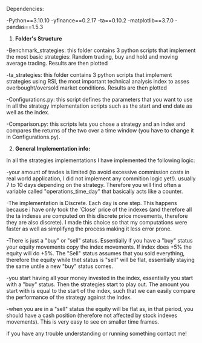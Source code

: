 Dependencies:

-Python==3.10.10
-yfinance==0.2.17
-ta==0.10.2
-matplotlib==3.7.0
-pandas==1.5.3


1. **Folder's Structure**

-Benchmark_strategies: this folder contains 3 python scripts that implement the most basic strategies: Random trading, buy and hold and moving average trading. Results are then plotted

-ta_strategies: this folder contains 3 python scripts that implement strategies using RSI, the most important technical analysis index to asses overbought/oversold market conditions. Results are then plotted

-Configurations.py: this script defines the parameters that you want to use in all the strategy implementation scripts such as the start and end date as well as the index. 

-Comparison.py: this scripts lets you chose a strategy and an index and compares the returns of the two over a time window (you have to change it in Configurations.py). 


2. **General Implementation info:**

In all the strategies implementations I have implemented the following logic:

-your amount of trades is limited (to avoid excessive commission costs in real world application, I did not implement any commition logic yet!). usually 
7 to 10 days depending on the strategy. Therefore you will find often a variable called "operations_time_day" that basically acts like a counter. 

-The implementation is Discrete. Each day is one step. This happens because i have only took the 'Close' price of the indexes (and therefore all the ta indexes are computed on this discrete price movements, therefore they are also discrete). I made this choice so that my computations were faster as well as simplifyng the process making it less error prone. 

-There is just a "buy" or "sell" status. Essentially if you have a "buy" status your equity movements copy the index movements. If index does +5% the equity will do +5%. The "Sell" status assumes that you sold everything, therefore the equity while thet status is "sell" will be flat, essentially staying the same untile a new "buy" status comes. 

-you start having all your money invested in the index, essentially you start with a "buy" status. Then the strategies start to play out. The amount you start with is equal to the start of the index, such that we can easily compare the performance of the strategy against the index. 

-when you are in a "sell" status the equity will be flat as, in that period, you should have a cash position (therefore not affected by stock indexes movements). This is very easy to see on smaller time frames. 



if you have any trouble understanding or running something contact me!